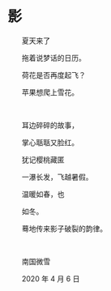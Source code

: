 # 影

　　夏天来了

　　拖着说梦话的日历。

　　荷花是否再度起飞？

　　苹果想爬上雪花。

<br />

　　耳边碎碎的故事，

　　掌心聒聒又脸红。

　　犹记樱桃藏匿

　　一瀑长发，飞越暑假。

　　温暖如春，也

　　如冬。

　　蓦地传来影子破裂的韵律。

<br />

　　南国微雪

　　2020 年 4 月 6 日

